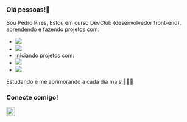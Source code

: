 ### Olá pessoas!👋

Sou Pedro Pires,
Estou em curso DevClub (desenvolvedor front-end), aprendendo e fazendo projetos com:
- <img src="https://img.shields.io/badge/HTML5-E34F26?style=for-the-badge&logo=html5&logoColor=white">
- <img src="https://img.shields.io/badge/CSS3-1572B6?style=for-the-badge&logo=css3&logoColor=white">
- Iniciando projetos com:
- <img src="https://img.shields.io/badge/JavaScript-F7DF1E?style=for-the-badge&logo=javascript&logoColor=black">
- <img src="https://img.shields.io/badge/React-20232A?style=for-the-badge&logo=react&logoColor=61DAFB">

Estudando e me aprimorando a cada dia mais!👨🏻‍💻

### Conecte comigo!

<p>
  <a href="https://www.instagram.com/pedrocpires_"></a>
  <img align="left" alt="icone do instagram" width="22px" src="https://cdn.jsdelivr.net/npm/simpleicons@v3/icons/instagram.svg">
</p>
